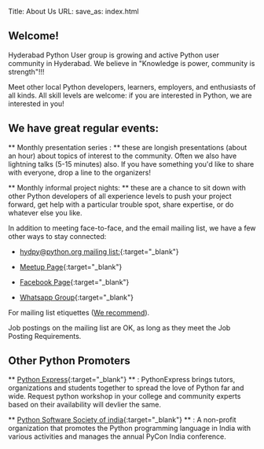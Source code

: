 Title: About Us
URL:
save_as: index.html

## Welcome!

Hyderabad Python User group is growing and active Python user community in Hyderabad. We believe in "Knowledge is power, community is strength"!!!

Meet other local Python developers, learners, employers, and enthusiasts of all kinds.
 All skill levels are welcome: if you are interested in Python, we are interested in you!

## We have great regular events:

** Monthly presentation series : ** these are longish presentations (about an hour) about topics of interest to the community.
 Often we also have lightning talks (5-15 minutes) also.
 If you have something you'd like to share with everyone, drop a line to the organizers!

** Monthly informal project nights: ** these are a chance to sit down with other Python developers of all
experience levels to push your project forward, get help with a particular trouble spot,
share expertise, or do whatever else you like.

In addition to meeting face-to-face, and the email mailing list, we have a few other ways to stay connected:

- [hydpy@python.org mailing list:](https://mail.python.org/mm3/mailman3/lists/hydpy.python.org/){:target="_blank"}

- [Meetup Page](https://www.meetup.com/Hyderabad-Python-Meetup-Group/){:target="_blank"}

- [Facebook Page](https://www.facebook.com/HydPy/){:target="_blank"}

- [Whatsapp Group](https://chat.whatsapp.com/BuiY7n6qDvw0dXPfSbqzyv){:target="_blank"}


For mailing list etiquettes ([We recommend](https://www.shakthimaan.com/downloads/glv/presentations/mailing-list-etiquette.pdf)).


Job postings on the mailing list are OK, as long as they meet the Job Posting Requirements.

## Other Python Promoters

** [Python Express](https://pythonexpress.in/){:target="_blank"} ** :  PythonExpress brings tutors, organizations and students together to spread the love of Python far and wide. Request python workshop in your college and community experts based on their availability will devlier the same.

** [Python Software Society of india](https://pssi.org.in/){:target="_blank"} ** : A non-profit organization that promotes the Python programming language in India with various activities and manages the annual PyCon India conference.
